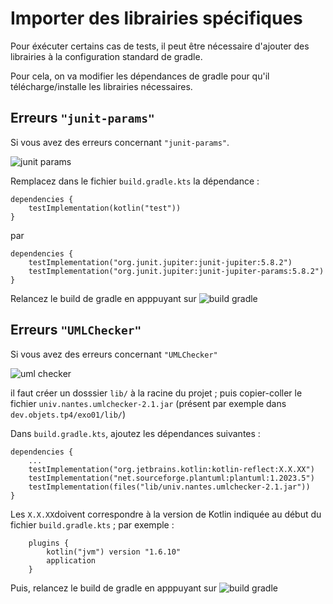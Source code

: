 # Importer des librairies  spécifiques

Pour éxécuter certains cas de tests, il peut être nécessaire d'ajouter des librairies à la configuration standard de gradle.

Pour cela, on va modifier les dépendances de gradle pour qu'il télécharge/installe les librairies nécessaires.


## Erreurs `"junit-params"` 

Si vous avez des erreurs concernant `"junit-params"`.

![junit params](junit-params.png)

Remplacez dans le fichier `build.gradle.kts` la dépendance :

	dependencies {
	    testImplementation(kotlin("test"))
	}

par 

	dependencies {
	    testImplementation("org.junit.jupiter:junit-jupiter:5.8.2")
	    testImplementation("org.junit.jupiter:junit-jupiter-params:5.8.2")
	}
	
Relancez le build de gradle en apppuyant sur 
![build gradle](gradle.png)


	
	
## Erreurs `"UMLChecker"`

Si vous avez des erreurs concernant `"UMLChecker"`

![uml checker](umlchecker.png)

il faut créer un dosssier `lib/` à la racine du projet ; puis copier-coller le fichier `univ.nantes.umlchecker-2.1.jar` (présent par exemple dans `dev.objets.tp4/exo01/lib/`)

Dans `build.gradle.kts`, ajoutez les dépendances suivantes :


	dependencies {
		...
		testImplementation("org.jetbrains.kotlin:kotlin-reflect:X.X.XX")
    	testImplementation("net.sourceforge.plantuml:plantuml:1.2023.5")
    	testImplementation(files("lib/univ.nantes.umlchecker-2.1.jar"))
	}
	
Les `X.X.XX`doivent correspondre à la version de Kotlin indiquée au début du fichier 
`build.gradle.kts` ; par exemple :

		plugins {
		    kotlin("jvm") version "1.6.10"
		    application
		}
	
	
Puis, relancez le build de gradle en apppuyant sur 
![build gradle](gradle.png)

